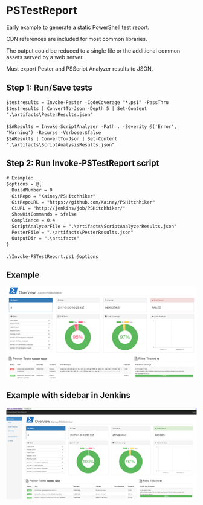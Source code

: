 # PSTestReport

Early example to generate a static PowerShell test report.

CDN references are included for most common libraries.

The output could be reduced to a single file or the additional common assets served by a web server.

Must export Pester and PSScript Analyzer results to JSON.

## Step 1: Run/Save tests

```
$testresults = Invoke-Pester -CodeCoverage "*.ps1" -PassThru
$testresults | ConvertTo-Json -Depth 5 | Set-Content ".\artifacts\PesterResults.json"

$SAResults = Invoke-ScriptAnalyzer -Path . -Severity @('Error', 'Warning') -Recurse -Verbose:$false
$SAResults | ConvertTo-Json | Set-Content ".\artifacts\ScriptAnalysisResults.json"
```

## Step 2: Run Invoke-PSTestReport script

```
# Example: 
$options = @{
  BuildNumber = 0
  GitRepo = "Xainey/PSHitchhiker"
  GitRepoURL = "https://github.com/Xainey/PSHitchhiker"
  CiURL = "http://jenkins/job/PSHitchhiker/"
  ShowHitCommands = $false
  Compliance = 0.4
  ScriptAnalyzerFile = ".\artifacts\ScriptAnalyzerResults.json"
  PesterFile = ".\artifacts\PesterResults.json"
  OutputDir = ".\artifacts"
}

.\Invoke-PSTestReport.ps1 @options
```

## Example

![HitchHikersGuide](powershell-test-report-fail.png)

## Example with sidebar in Jenkins

![HitchHikersGuide](powershell-test-report-pass.png)